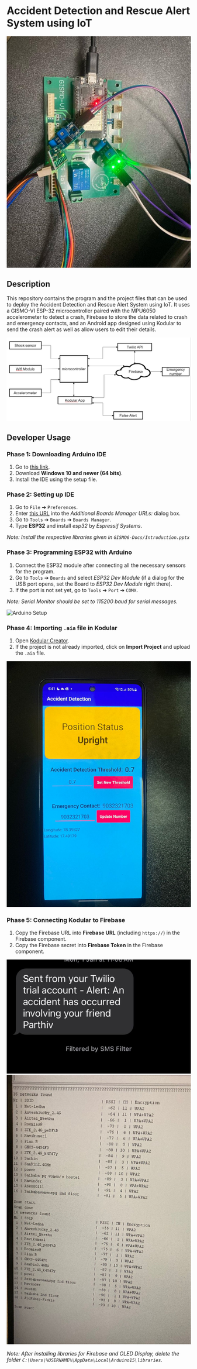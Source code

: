 # Accident Detection and Rescue Alert System using IoT

![Setup](./Assets/Setup.jpeg)

## Description

This repository contains the program and the project files that can be used to deploy the Accident Detection and Rescue Alert System using IoT. It uses a GISMO-VI ESP-32 microcontroller paired with the MPU6050 accelerometer to detect a crash, Firebase to store the data related to crash and emergency contacts, and an Android app designed using Kodular to send the crash alert as well as allow users to edit their details.

![Architecture Diagram](./Assets/arch.png)

## Developer Usage

### Phase 1: Downloading Arduino IDE

1. Go to [this link](https://www.arduino.cc/en/software).
2. Download **Windows 10 and newer (64 bits)**.
3. Install the IDE using the setup file.

### Phase 2: Setting up IDE

1. Go to `File` ➔ `Preferences`.
2. Enter [this URL](https://dl.espressif.com/dl/package_esp32_index.json) into the _Additional Boards Manager URLs:_ dialog box.
3. Go to `Tools` ➔ `Boards` ➔ `Boards Manager`.
4. Type **ESP32** and install _esp32_ by _Espressif Systems_.

_Note: Install the respective libraries given in `GISMO6-Docs/Introduction.pptx`_

### Phase 3: Programming ESP32 with Arduino

1. Connect the ESP32 module after connecting all the necessary sensors for the program.
2. Go to `Tools` ➔ `Boards` and select _ESP32 Dev Module_ (if a dialog for the USB port opens, set the Board to _ESP32 Dev Module_ right there).
3. If the port is not set yet, go to `Tools` ➔ `Port` ➔ `COMX`.

_Note: Serial Monitor should be set to 115200 baud for serial messages._

![Arduino Setup](./Assets/arduino5804.jpeg)

### Phase 4: Importing `.aia` file in Kodular

1. Open [Kodular Creator](https://creator.kodular.io).
2. If the project is not already imported, click on **Import Project** and upload the `.aia` file.

![Kodular Application Structure](./Assets/kodular.jpeg)

### Phase 5: Connecting Kodular to Firebase

1. Copy the Firebase URL into **Firebase URL** (including `https://`) in the Firebase component.
2. Copy the Firebase secret into **Firebase Token** in the Firebase component.

![SMS Example](./Assets/sms.jpeg)
![WiFi Test Example](./Assets/wifitest.jpeg)

_Note: After installing libraries for Firebase and OLED Display, delete the folder `C:\Users\%USERNAME%\AppData\Local\Arduino15\libraries`._
